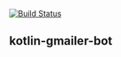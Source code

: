 [![Build Status](https://travis-ci.org/forty9er/kotlin-gmailer.svg?branch=master)](https://travis-ci.org/forty9er/kotlin-gmailer)

## kotlin-gmailer-bot